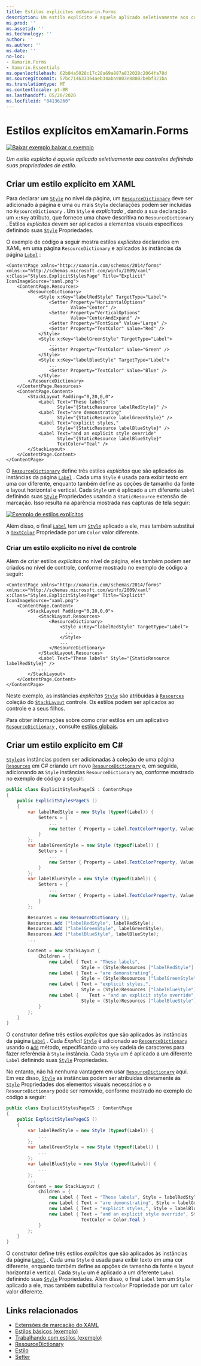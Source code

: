 ```yaml
---
title: Estilos explícitos emXamarin.Forms
description: Um estilo explícito é aquele aplicado seletivamente aos controles definindo suas propriedades de estilo. Este artigo explica como consumir estilos explícitos em um Xamarin.Forms aplicativo.
ms.prod: ''
ms.assetid: ''
ms.technology: ''
author: ''
ms.author: ''
ms.date: ''
no-loc:
- Xamarin.Forms
- Xamarin.Essentials
ms.openlocfilehash: 62b84a5028c17c28a69a887a832028c2064fa78d
ms.sourcegitcommit: 57bc714633364aeb34aba9803e88802bebf321ba
ms.translationtype: MT
ms.contentlocale: pt-BR
ms.lasthandoff: 05/28/2020
ms.locfileid: "84136260"
---
```

# <a name="explicit-styles-in-xamarinforms"></a>Estilos explícitos emXamarin.Forms

[![Baixar exemplo ](~/media/shared/download.png) baixar o exemplo](https://docs.microsoft.com/samples/xamarin/xamarin-forms-samples/userinterface-styles-basicstyles)

_Um estilo explícito é aquele aplicado seletivamente aos controles definindo suas propriedades de estilo._

## <a name="create-an-explicit-style-in-xaml"></a>Criar um estilo explícito em XAML

Para declarar um [`Style`](xref:Xamarin.Forms.Style) no nível da página, um [`ResourceDictionary`](xref:Xamarin.Forms.ResourceDictionary) deve ser adicionado à página e uma ou mais `Style` declarações podem ser incluídas no `ResourceDictionary` . Um `Style` é *explicitado* , dando a sua declaração um `x:Key` atributo, que fornece uma chave descritiva no `ResourceDictionary` . Estilos *explícitos* devem ser aplicados a elementos visuais específicos definindo suas [`Style`](xref:Xamarin.Forms.NavigableElement.Style) Propriedades.

O exemplo de código a seguir mostra estilos *explícitos* declarados em XAML em uma página `ResourceDictionary` e aplicados às instâncias da página [`Label`](xref:Xamarin.Forms.Label) :

```xaml
<ContentPage xmlns="http://xamarin.com/schemas/2014/forms" xmlns:x="http://schemas.microsoft.com/winfx/2009/xaml" x:Class="Styles.ExplicitStylesPage" Title="Explicit" IconImageSource="xaml.png">
    <ContentPage.Resources>
        <ResourceDictionary>
            <Style x:Key="labelRedStyle" TargetType="Label">
                <Setter Property="HorizontalOptions"
                        Value="Center" />
                <Setter Property="VerticalOptions"
                        Value="CenterAndExpand" />
                <Setter Property="FontSize" Value="Large" />
                <Setter Property="TextColor" Value="Red" />
            </Style>
            <Style x:Key="labelGreenStyle" TargetType="Label">
                ...
                <Setter Property="TextColor" Value="Green" />
            </Style>
            <Style x:Key="labelBlueStyle" TargetType="Label">
                ...
                <Setter Property="TextColor" Value="Blue" />
            </Style>
        </ResourceDictionary>
    </ContentPage.Resources>
    <ContentPage.Content>
        <StackLayout Padding="0,20,0,0">
            <Label Text="These labels"
                   Style="{StaticResource labelRedStyle}" />
            <Label Text="are demonstrating"
                   Style="{StaticResource labelGreenStyle}" />
            <Label Text="explicit styles,"
                   Style="{StaticResource labelBlueStyle}" />
            <Label Text="and an explicit style override"
                   Style="{StaticResource labelBlueStyle}"
                   TextColor="Teal" />
        </StackLayout>
    </ContentPage.Content>
</ContentPage>
```

O [`ResourceDictionary`](xref:Xamarin.Forms.ResourceDictionary) define três estilos *explícitos* que são aplicados às instâncias da página [`Label`](xref:Xamarin.Forms.Label) . Cada uma `Style` é usada para exibir texto em uma cor diferente, enquanto também define as opções de tamanho da fonte e layout horizontal e vertical. Cada `Style` um é aplicado a um diferente `Label` definindo suas [`Style`](xref:Xamarin.Forms.NavigableElement.Style) Propriedades usando a `StaticResource` extensão de marcação. Isso resulta na aparência mostrada nas capturas de tela seguir:

[![Exemplo de estilos explícitos](explicit-images/explicit-styles.png)](explicit-images/explicit-styles-large.png#lightbox)

Além disso, o final [`Label`](xref:Xamarin.Forms.Label) tem um [`Style`](xref:Xamarin.Forms.Style) aplicado a ele, mas também substitui a [`TextColor`](xref:Xamarin.Forms.Label.TextColor) Propriedade por um `Color` valor diferente.

### <a name="create-an-explicit-style-at-the-control-level"></a>Criar um estilo explícito no nível de controle

Além de criar estilos *explícitos* no nível de página, eles também podem ser criados no nível de controle, conforme mostrado no exemplo de código a seguir:

```xaml
<ContentPage xmlns="http://xamarin.com/schemas/2014/forms" xmlns:x="http://schemas.microsoft.com/winfx/2009/xaml" x:Class="Styles.ExplicitStylesPage" Title="Explicit" IconImageSource="xaml.png">
    <ContentPage.Content>
        <StackLayout Padding="0,20,0,0">
            <StackLayout.Resources>
                <ResourceDictionary>
                    <Style x:Key="labelRedStyle" TargetType="Label">
                      ...
                    </Style>
                    ...
                </ResourceDictionary>
            </StackLayout.Resources>
            <Label Text="These labels" Style="{StaticResource labelRedStyle}" />
            ...
        </StackLayout>
    </ContentPage.Content>
</ContentPage>
```

Neste exemplo, as instâncias *explícitas* [`Style`](xref:Xamarin.Forms.Style) são atribuídas à [`Resources`](xref:Xamarin.Forms.VisualElement.Resources) coleção do [`StackLayout`](xref:Xamarin.Forms.StackLayout) controle. Os estilos podem ser aplicados ao controle e a seus filhos.

Para obter informações sobre como criar estilos em um aplicativo [`ResourceDictionary`](xref:Xamarin.Forms.ResourceDictionary) , consulte [estilos globais](~/xamarin-forms/user-interface/styles/application.md).

## <a name="create-an-explicit-style-in-c35"></a>Criar um estilo explícito em C&#35;

[`Style`](xref:Xamarin.Forms.Style)as instâncias podem ser adicionadas à coleção de uma página [`Resources`](xref:Xamarin.Forms.VisualElement.Resources) em C# criando um novo [`ResourceDictionary`](xref:Xamarin.Forms.ResourceDictionary) e, em seguida, adicionando as `Style` instâncias `ResourceDictionary` ao, conforme mostrado no exemplo de código a seguir:

```csharp
public class ExplicitStylesPageCS : ContentPage
{
    public ExplicitStylesPageCS ()
    {
        var labelRedStyle = new Style (typeof(Label)) {
            Setters = {
                ...
                new Setter { Property = Label.TextColorProperty, Value = Color.Red    }
            }
        };
        var labelGreenStyle = new Style (typeof(Label)) {
            Setters = {
                ...
                new Setter { Property = Label.TextColorProperty, Value = Color.Green }
            }
        };
        var labelBlueStyle = new Style (typeof(Label)) {
            Setters = {
                ...
                new Setter { Property = Label.TextColorProperty, Value = Color.Blue }
            }
        };

        Resources = new ResourceDictionary ();
        Resources.Add ("labelRedStyle", labelRedStyle);
        Resources.Add ("labelGreenStyle", labelGreenStyle);
        Resources.Add ("labelBlueStyle", labelBlueStyle);
        ...

        Content = new StackLayout {
            Children = {
                new Label { Text = "These labels",
                            Style = (Style)Resources ["labelRedStyle"] },
                new Label { Text = "are demonstrating",
                            Style = (Style)Resources ["labelGreenStyle"] },
                new Label { Text = "explicit styles,",
                            Style = (Style)Resources ["labelBlueStyle"] },
                new Label {    Text = "and an explicit style override",
                            Style = (Style)Resources ["labelBlueStyle"], TextColor = Color.Teal }
            }
        };
    }
}
```

O construtor define três estilos *explícitos* que são aplicados às instâncias da página [`Label`](xref:Xamarin.Forms.Label) . Cada *Explicit* [`Style`](xref:Xamarin.Forms.Style) é adicionado ao [`ResourceDictionary`](xref:Xamarin.Forms.ResourceDictionary) usando o [`Add`](xref:Xamarin.Forms.ResourceDictionary.Add(System.String,System.Object)) método, especificando uma `key` cadeia de caracteres para fazer referência à `Style` instância. Cada `Style` um é aplicado a um diferente `Label` definindo suas [`Style`](xref:Xamarin.Forms.NavigableElement.Style) Propriedades.

No entanto, não há nenhuma vantagem em usar [`ResourceDictionary`](xref:Xamarin.Forms.ResourceDictionary) aqui. Em vez disso, [`Style`](xref:Xamarin.Forms.Style) as instâncias podem ser atribuídas diretamente às [`Style`](xref:Xamarin.Forms.NavigableElement.Style) Propriedades dos elementos visuais necessários e o `ResourceDictionary` pode ser removido, conforme mostrado no exemplo de código a seguir:

```csharp
public class ExplicitStylesPageCS : ContentPage
{
    public ExplicitStylesPageCS ()
    {
        var labelRedStyle = new Style (typeof(Label)) {
            ...
        };
        var labelGreenStyle = new Style (typeof(Label)) {
            ...
        };
        var labelBlueStyle = new Style (typeof(Label)) {
            ...
        };
        ...
        Content = new StackLayout {
            Children = {
                new Label { Text = "These labels", Style = labelRedStyle },
                new Label { Text = "are demonstrating", Style = labelGreenStyle },
                new Label { Text = "explicit styles,", Style = labelBlueStyle },
                new Label { Text = "and an explicit style override", Style = labelBlueStyle,
                            TextColor = Color.Teal }
            }
        };
    }
}
```

O construtor define três estilos *explícitos* que são aplicados às instâncias da página [`Label`](xref:Xamarin.Forms.Label) . Cada uma `Style` é usada para exibir texto em uma cor diferente, enquanto também define as opções de tamanho da fonte e layout horizontal e vertical. Cada `Style` um é aplicado a um diferente `Label` definindo suas [`Style`](xref:Xamarin.Forms.NavigableElement.Style) Propriedades. Além disso, o final `Label` tem um `Style` aplicado a ele, mas também substitui a `TextColor` Propriedade por um `Color` valor diferente.

## <a name="related-links"></a>Links relacionados

- [Extensões de marcação do XAML](~/xamarin-forms/xaml/xaml-basics/xaml-markup-extensions.md)
- [Estilos básicos (exemplo)](https://docs.microsoft.com/samples/xamarin/xamarin-forms-samples/userinterface-styles-basicstyles)
- [Trabalhando com estilos (exemplo)](https://docs.microsoft.com/samples/xamarin/xamarin-forms-samples/workingwithstyles)
- [ResourceDictionary](xref:Xamarin.Forms.ResourceDictionary)
- [Estilo](xref:Xamarin.Forms.Style)
- [Setter](xref:Xamarin.Forms.Setter)

